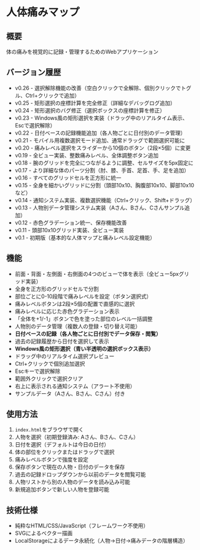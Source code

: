 # 人体痛みマップ

## 概要
体の痛みを視覚的に記録・管理するためのWebアプリケーション

## バージョン履歴
- v0.26 - 選択解除機能の改善（空白クリックで全解除、個別クリックでトグル、Ctrl+クリックで追加）
- v0.25 - 矩形選択の座標計算を完全修正（詳細なデバッグログ追加）
- v0.24 - 矩形選択のバグ修正（選択ボックスの座標計算を修正）
- v0.23 - Windows風の矩形選択を実装（ドラッグ中のリアルタイム表示、Escで選択解除）
- v0.22 - 日付ベースの記録機能追加（各人物ごとに日付別のデータ管理）
- v0.21 - モバイル用複数選択モード追加、通常ドラッグで範囲選択可能に
- v0.20 - 痛みレベル選択をスライダーから10個のボタン（2段×5個）に変更
- v0.19 - 全ビュー実装、整数痛みレベル、全体調整ボタン追加
- v0.18 - 腕のグリッドを完全につながるように調整、セルサイズを5px固定に
- v0.17 - より詳細な体のパーツ分割（肘、膝、手首、足首、手、足を追加）
- v0.16 - すべてのグリッドセルを正方形に統一
- v0.15 - 全身を細かいグリッドに分割（頭部10x10、胸腹部10x10、脚部10x10など）
- v0.14 - 通知システム実装、複数選択機能（Ctrl+クリック、Shift+ドラッグ）
- v0.13 - 人物別データ管理システム実装（Aさん、Bさん、Cさんサンプル追加）
- v0.12 - 赤色グラデーション統一、保存機能改善
- v0.11 - 頭部10x10グリッド実装、全ビュー実装
- v0.1 - 初期版（基本的な人体マップと痛みレベル設定機能）

## 機能
- 前面・背面・左側面・右側面の4つのビューで体を表示（全ビュー5pxグリッド実装）
- 全身を正方形のグリッドセルで分割
- 部位ごとに0-10段階で痛みレベルを設定（ボタン選択式）
- 痛みレベルボタンは2段×5個の配置で直感的に選択
- 痛みレベルに応じた赤色グラデーション表示
- 「全体を+1/-1」ボタンで色を塗った部位のレベル一括調整
- 人物別のデータ管理（複数人の登録・切り替え可能）
- **日付ベースの記録（各人物ごとに日付別でデータ保存・閲覧）**
- 過去の記録履歴から日付を選択して表示
- **Windows風の矩形選択（青い半透明の選択ボックス表示）**
- ドラッグ中のリアルタイム選択プレビュー
- Ctrl+クリックで個別追加選択
- Escキーで選択解除
- 範囲外クリックで選択クリア
- 右上に表示される通知システム（アラート不使用）
- サンプルデータ（Aさん、Bさん、Cさん）付き

## 使用方法
1. `index.html`をブラウザで開く
2. 人物を選択（初期登録済み: Aさん、Bさん、Cさん）
3. 日付を選択（デフォルトは今日の日付）
4. 体の部位をクリックまたはドラッグで選択
5. 痛みレベルボタンで強度を設定
6. 保存ボタンで現在の人物・日付のデータを保存
7. 過去の記録ドロップダウンから以前のデータを閲覧可能
8. 人物リストから別の人物のデータを読み込み可能
9. 新規追加ボタンで新しい人物を登録可能

## 技術仕様
- 純粋なHTML/CSS/JavaScript（フレームワーク不使用）
- SVGによるベクター描画
- LocalStorageによるデータ永続化（人物→日付→痛みデータの階層構造）